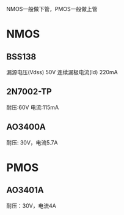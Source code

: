 NMOS一般做下管，PMOS一般做上管
# NMOS
## BSS138
漏源电压(Vdss)	50V
连续漏极电流(Id)	220mA

## 2N7002-TP
耐压:60V 电流:115mA

## AO3400A
耐压: 30V，电流5.7A

# PMOS
## AO3401A
耐压：30V，电流4A